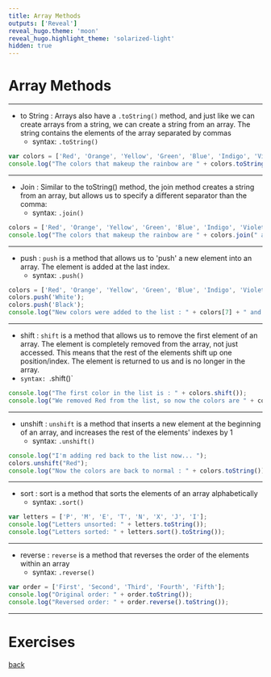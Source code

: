 ```yaml
---
title: Array Methods
outputs: ['Reveal']
reveal_hugo.theme: 'moon'
reveal_hugo.highlight_theme: 'solarized-light'
hidden: true
---
```


# Array Methods 

---

* to String : Arrays also have a `.toString()` method, and just like we can create arrays from a string, we can create a string from an array. The string contains the elements of the array separated by commas
  * syntax: `.toString()`

```js
var colors = ['Red', 'Orange', 'Yellow', 'Green', 'Blue', 'Indigo', 'Violet'];
console.log("The colors that makeup the rainbow are " + colors.toString());
```

---

* Join : Similar to the toString() method, the join method creates a string from an array, but allows us to specify a different separator than the comma:
  * syntax: `.join()`

```js
colors = ['Red', 'Orange', 'Yellow', 'Green', 'Blue', 'Indigo', 'Violet'];
console.log("The colors that makeup the rainbow are " + colors.join(" and "));
```

---

* push : `push` is a method that allows us to 'push' a new element into an array. The element is added at the last index.
  * syntax: `.push()`

```js
colors = ['Red', 'Orange', 'Yellow', 'Green', 'Blue', 'Indigo', 'Violet'];
colors.push('White');
colors.push('Black');
console.log("New colors were added to the list : " + colors[7] + " and " + colors[8]);
```

---

* shift : `shift` is a method that allows us to remove the first element of an array. The element is completely removed from the array, not just accessed. This means that the rest of the elements shift up one position/index. The element is returned to us and is no longer in the array.
* `syntax: `.shift()`

```js
console.log("The first color in the list is : " + colors.shift());
console.log("We removed Red from the list, so now the colors are " + colors.toString());
```

---

* unshift : `unshift` is a method that inserts a new element at the beginning of an array, and increases the rest of the elements' indexes by 1
  * syntax: `.unshift()`

```js
console.log("I'm adding red back to the list now... ");
colors.unshift("Red");
console.log("Now the colors are back to normal : " + colors.toString());
```

---

* sort : sort is a method that sorts the elements of an array alphabetically
  * syntax: `.sort()`

```js
var letters = ['P', 'M', 'E', 'T', 'N', 'X', 'J', 'I'];
console.log("Letters unsorted: " + letters.toString());
console.log("Letters sorted: " + letters.sort().toString());
```

---

* reverse : `reverse` is a method that reverses the order of the elements within an array
  * syntax: `.reverse()`

```js
var order = ['First', 'Second', 'Third', 'Fourth', 'Fifth'];
console.log("Original order: " + order.toString());
console.log("Reversed order: " + order.reverse().toString());
```


---
# Exercises


[back](..)